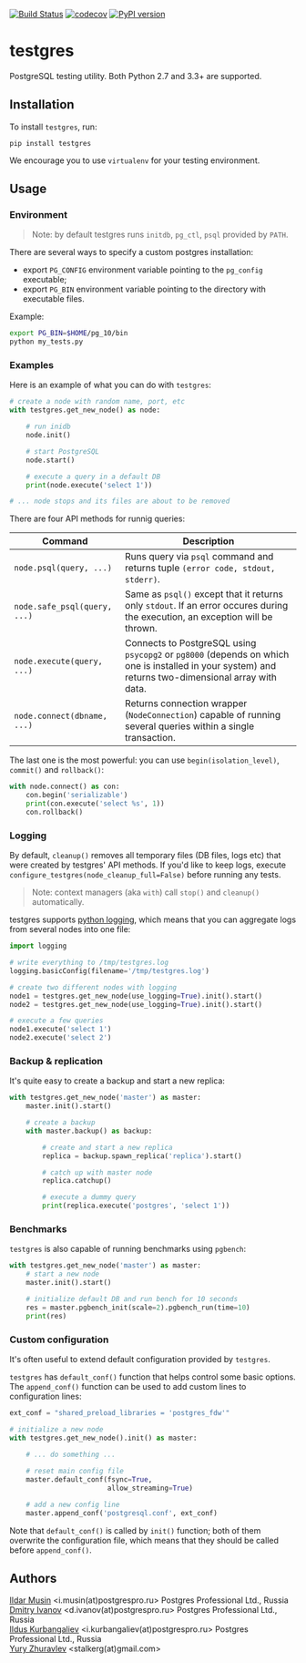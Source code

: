 [![Build Status](https://travis-ci.org/postgrespro/testgres.svg?branch=master)](https://travis-ci.org/postgrespro/testgres)
[![codecov](https://codecov.io/gh/postgrespro/testgres/branch/master/graph/badge.svg)](https://codecov.io/gh/postgrespro/testgres)
[![PyPI version](https://badge.fury.io/py/testgres.svg)](https://badge.fury.io/py/testgres)

# testgres

PostgreSQL testing utility. Both Python 2.7 and 3.3+ are supported.


## Installation

To install `testgres`, run:

```
pip install testgres
```

We encourage you to use `virtualenv` for your testing environment.


## Usage

### Environment

> Note: by default testgres runs `initdb`, `pg_ctl`, `psql` provided by `PATH`.

There are several ways to specify a custom postgres installation:

* export `PG_CONFIG` environment variable pointing to the `pg_config` executable;
* export `PG_BIN` environment variable pointing to the directory with executable files.

Example:

```bash
export PG_BIN=$HOME/pg_10/bin
python my_tests.py
```


### Examples

Here is an example of what you can do with `testgres`:

```python
# create a node with random name, port, etc
with testgres.get_new_node() as node:

    # run inidb
    node.init()

    # start PostgreSQL
    node.start()

    # execute a query in a default DB
    print(node.execute('select 1'))

# ... node stops and its files are about to be removed
```

There are four API methods for runnig queries:

| Command | Description |
|----------------------------------|-----------------------------------------------------------------------------------------------------------------------------------------------------|
| `node.psql(query, ...)` | Runs query via `psql` command and returns tuple `(error code, stdout, stderr)`. |
| `node.safe_psql(query, ...)` | Same as `psql()` except that it returns only `stdout`. If an error occures during the execution, an exception will be thrown. |
| `node.execute(query, ...)` | Connects to PostgreSQL using `psycopg2` or `pg8000` (depends on which one is installed in your system) and returns two-dimensional array with data. |
| `node.connect(dbname, ...)` | Returns connection wrapper (`NodeConnection`) capable of running several queries within a single transaction. |

The last one is the most powerful: you can use `begin(isolation_level)`, `commit()` and `rollback()`:
```python
with node.connect() as con:
    con.begin('serializable')
    print(con.execute('select %s', 1))
    con.rollback()
```


### Logging

By default, `cleanup()` removes all temporary files (DB files, logs etc) that were created by testgres' API methods.
If you'd like to keep logs, execute `configure_testgres(node_cleanup_full=False)` before running any tests.

> Note: context managers (aka `with`) call `stop()` and `cleanup()` automatically.

testgres supports [python logging](https://docs.python.org/3.6/library/logging.html),
which means that you can aggregate logs from several nodes into one file:

```python
import logging

# write everything to /tmp/testgres.log
logging.basicConfig(filename='/tmp/testgres.log')

# create two different nodes with logging
node1 = testgres.get_new_node(use_logging=True).init().start()
node2 = testgres.get_new_node(use_logging=True).init().start()

# execute a few queries
node1.execute('select 1')
node2.execute('select 2')
```


### Backup & replication

It's quite easy to create a backup and start a new replica:

```python
with testgres.get_new_node('master') as master:
    master.init().start()

    # create a backup
    with master.backup() as backup:

        # create and start a new replica
        replica = backup.spawn_replica('replica').start()

        # catch up with master node
        replica.catchup()

        # execute a dummy query
        print(replica.execute('postgres', 'select 1'))
```

### Benchmarks

`testgres` is also capable of running benchmarks using `pgbench`:

```python
with testgres.get_new_node('master') as master:
    # start a new node
    master.init().start()

    # initialize default DB and run bench for 10 seconds
    res = master.pgbench_init(scale=2).pgbench_run(time=10)
    print(res)
```


### Custom configuration

It's often useful to extend default configuration provided by `testgres`.

`testgres` has `default_conf()` function that helps control some basic
options. The `append_conf()` function can be used to add custom
lines to configuration lines:

```python
ext_conf = "shared_preload_libraries = 'postgres_fdw'"

# initialize a new node
with testgres.get_new_node().init() as master:

    # ... do something ...
	
    # reset main config file
	master.default_conf(fsync=True,
                        allow_streaming=True)

    # add a new config line
	master.append_conf('postgresql.conf', ext_conf)
```

Note that `default_conf()` is called by `init()` function; both of them overwrite
the configuration file, which means that they should be called before `append_conf()`.


## Authors

[Ildar Musin](https://github.com/zilder) <i.musin(at)postgrespro.ru> Postgres Professional Ltd., Russia  
[Dmitry Ivanov](https://github.com/funbringer) <d.ivanov(at)postgrespro.ru> Postgres Professional Ltd., Russia  
[Ildus Kurbangaliev](https://github.com/ildus) <i.kurbangaliev(at)postgrespro.ru> Postgres Professional Ltd., Russia  
[Yury Zhuravlev](https://github.com/stalkerg) <stalkerg(at)gmail.com>  

